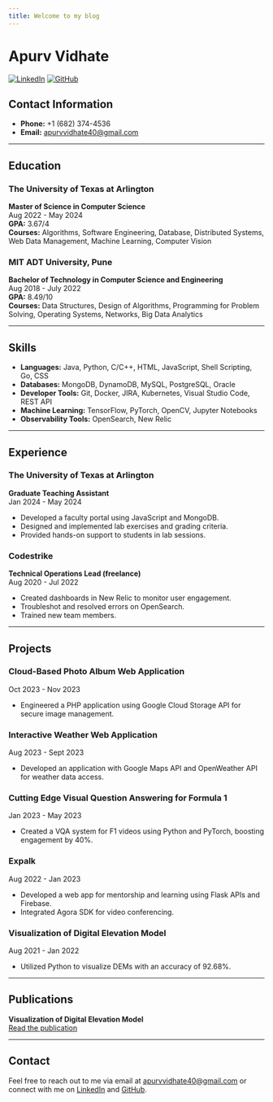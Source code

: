```yaml
---
title: Welcome to my blog
---
```


# Apurv Vidhate

[![LinkedIn](https://img.shields.io/badge/LinkedIn-Profile-blue)](https://linkedin.com/in/apurv-vidhate)
[![GitHub](https://img.shields.io/badge/GitHub-Profile-black)](https://github.com/Thepetapixl)

## Contact Information
- **Phone:** +1 (682) 374-4536
- **Email:** [apurvvidhate40@gmail.com](mailto:apurvvidhate40@gmail.com)

---

## Education

### The University of Texas at Arlington
**Master of Science in Computer Science**  
Aug 2022 - May 2024  
**GPA:** 3.67/4  
**Courses:** Algorithms, Software Engineering, Database, Distributed Systems, Web Data Management, Machine Learning, Computer Vision

### MIT ADT University, Pune
**Bachelor of Technology in Computer Science and Engineering**  
Aug 2018 - July 2022  
**GPA:** 8.49/10  
**Courses:** Data Structures, Design of Algorithms, Programming for Problem Solving, Operating Systems, Networks, Big Data Analytics

---

## Skills

- **Languages:** Java, Python, C/C++, HTML, JavaScript, Shell Scripting, Go, CSS
- **Databases:** MongoDB, DynamoDB, MySQL, PostgreSQL, Oracle
- **Developer Tools:** Git, Docker, JIRA, Kubernetes, Visual Studio Code, REST API
- **Machine Learning:** TensorFlow, PyTorch, OpenCV, Jupyter Notebooks
- **Observability Tools:** OpenSearch, New Relic

---

## Experience

### The University of Texas at Arlington
**Graduate Teaching Assistant**  
Jan 2024 - May 2024  
- Developed a faculty portal using JavaScript and MongoDB.
- Designed and implemented lab exercises and grading criteria.
- Provided hands-on support to students in lab sessions.

### Codestrike
**Technical Operations Lead (freelance)**  
Aug 2020 - Jul 2022  
- Created dashboards in New Relic to monitor user engagement.
- Troubleshot and resolved errors on OpenSearch.
- Trained new team members.

---

## Projects

### Cloud-Based Photo Album Web Application
Oct 2023 - Nov 2023  
- Engineered a PHP application using Google Cloud Storage API for secure image management.

### Interactive Weather Web Application
Aug 2023 - Sept 2023  
- Developed an application with Google Maps API and OpenWeather API for weather data access.

### Cutting Edge Visual Question Answering for Formula 1
Jan 2023 - May 2023  
- Created a VQA system for F1 videos using Python and PyTorch, boosting engagement by 40%.

### Expalk
Aug 2022 - Jan 2023  
- Developed a web app for mentorship and learning using Flask APIs and Firebase.
- Integrated Agora SDK for video conferencing.

### Visualization of Digital Elevation Model
Aug 2021 - Jan 2022  
- Utilized Python to visualize DEMs with an accuracy of 92.68%.

---

## Publications

**Visualization of Digital Elevation Model**  
[Read the publication](https://doi.org/10.22214/ijraset.2022.45121)

---

## Contact

Feel free to reach out to me via email at [apurvvidhate40@gmail.com](mailto:apurvvidhate40@gmail.com) or connect with me on [LinkedIn](https://linkedin.com/in/apurv-vidhate) and [GitHub](https://github.com/Thepetapixl).
